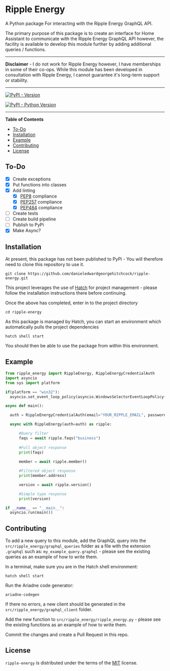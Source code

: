 # Ripple Energy

A Python package For interacting with the Ripple Energy GraphQL API.

The primary purpose of this package is to create an interface for Home Assistant to communicate with the Ripple Energy GraphQL API however, the facility is available to develop this module further by adding additional queries / functions.

-----

**Disclaimer** - I do not work for Ripple Energy however, I have memberships in some of their co-ops. While this module has been developed in consultation with Ripple Energy, I cannot guarantee it's long-term support or stability.

-----

[![PyPI - Version](https://img.shields.io/pypi/v/ripple-energy.svg)](https://pypi.org/project/ripple-energy)

[![PyPI - Python Version](https://img.shields.io/pypi/pyversions/ripple-energy.svg)](https://pypi.org/project/ripple-energy)

-----

**Table of Contents**

 - [To-Do](#to-do)  
 - [Installation](#installation)
 - [Example](#example)
 - [Contributing](#contributing)
 - [License](#license)

## To-Do

 - [x] Create exceptions
 - [x] Put functions into classes
 - [x] Add linting
    - [x] [PEP8](https://peps.python.org/pep-0008/) compliance
    - [x] [PEP257](https://peps.python.org/pep-0257/) compliance
    - [x] [PEP484](https://peps.python.org/pep-0484/) compliance
 - [ ] Create tests
 - [ ] Create build pipeline 
 - [ ] Publish to PyPi 
 - [x] Make Async?

## Installation

At present, this package has not been published to PyPi - You will therefore need to clone this repository to use it.  

```console
git clone https://github.com/danieledwardgeorgehitchcock/ripple-energy.git
```
This project leverages the use of [Hatch](https://hatch.pypa.io/latest/) for project management - please follow the installation instructions there before continuing.

Once the above has completed, enter in to the project directory

```console
cd ripple-energy
```
As this package is managed by Hatch, you can start an environment which automatically pulls the project dependencies
  
```console
hatch shell start
```

You should then be able to use the package from within this environment.

## Example

  ```python
from ripple_energy import RippleEnergy, RippleEnergyCredentialAuth
import asyncio
from sys import platform

if(platform == "win32"):
    asyncio.set_event_loop_policy(asyncio.WindowsSelectorEventLoopPolicy()) #Avoid event loop selector policy error in Windows 

async def main():

    auth = RippleEnergyCredentialAuth(email="YOUR_RIPPLE_EMAIL", password="YOUR_RIPPLE_PASSWORD")

    async with RippleEnergy(auth=auth) as ripple:

        #Query filter
        faqs = await ripple.faqs("business")
        
        #Full object response
        print(faqs)
        
        member = await ripple.member()

        #Filtered object response
        print(member.address)

        version = await ripple.version()

        #Simple type response
        print(version)

if __name__ == "__main__":
    asyncio.run(main())
```

## Contributing

To add a new query to this module, add the GraphQL query into the `src/ripple_energy/graphql_queries` folder as a file with the extension `.graphql` such as: `my_example_query.graphql` - please see the existing queries as an example of how to write them.

In a terminal, make sure you are in the Hatch shell environment:

```console
hatch shell start
```

Run the Ariadne code generator:

```console
ariadne-codegen
```

If there no errors, a new client should be generated in the `src/ripple_energy/graphql_client` folder.

Add the new function to `src/ripple_energy/ripple_energy.py` - please see the existing functions as an example of how to write them.

Commit the changes and create a Pull Request in this repo.

## License

`ripple-energy` is distributed under the terms of the [MIT](https://spdx.org/licenses/MIT.html) license.